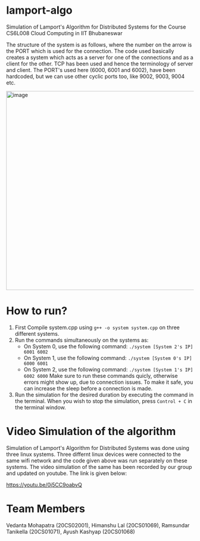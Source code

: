 # lamport-algo
Simulation of Lamport's Algorithm for Distributed Systems for the Course CS6L008 Cloud Computing in IIT Bhubaneswar

The structure of the system is as follows, where the number on the arrow is the PORT which is used for the connection. The code used basically creates a system which acts as a server for one of the connections and as a client for the other. TCP has been used and hence the terminology of server and client. The PORT's used here (6000, 6001 and 6002), have been hardcoded, but we can use other cyclic ports too, like 9002, 9003, 9004 etc.

<img width="535" alt="image" src="https://github.com/vedanta28/20CS02001-20CS01069-20CS01071-20CS01068/assets/74861233/497104e2-293d-48d1-9fa7-1b784f86c497">

# How to run?

1. First Compile system.cpp using `g++ -o system system.cpp` on three different systems.
2. Run the commands simultaneously on the systems as: 
   - On System 0, use the following command: `./system [System 2's IP] 6001 6002`
   - On System 1, use the following command: `./system [System 0's IP] 6000 6001`
   - On System 2, use the following command: `./system [System 1's IP] 6002 6000`
   Make sure to run these commands quicly, otherwise errors might show up, due to connection issues. To make it safe, you can increase the sleep before a connection is made.
4. Run the simulation for the desired duration by executing the command in the terminal. When you wish to stop the simulation, press `Control + C` in the terminal window.
# Video Simulation of the algorithm
Simulation of Lamport's Algorithm for Distributed Systems was done using three linux systems.
Three differnt linux devices were connected to the same wifi network and the code given above was run separately on these systems.
The video simulation of the same has been recorded by our group and updated on youtube. The link is given below:

https://youtu.be/0j5CC9oabvQ

# Team Members
Vedanta Mohapatra (20CS02001), Himanshu Lal (20CS01069), Ramsundar Tanikella (20CS01071), Ayush Kashyap (20CS01068)
